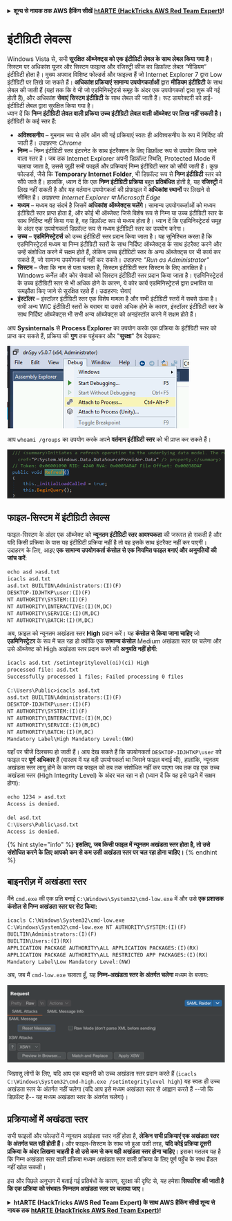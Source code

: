 <details>

<summary><strong>शून्य से नायक तक AWS हैकिंग सीखें</strong> <a href="https://training.hacktricks.xyz/courses/arte"><strong>htARTE (HackTricks AWS Red Team Expert)</strong></a><strong>!</strong></summary>

HackTricks का समर्थन करने के अन्य तरीके:

* यदि आप चाहते हैं कि आपकी **कंपनी का विज्ञापन HackTricks में दिखाई दे** या **HackTricks को PDF में डाउनलोड करें**, तो [**सब्सक्रिप्शन प्लान्स**](https://github.com/sponsors/carlospolop) देखें!
* [**आधिकारिक PEASS & HackTricks स्वैग प्राप्त करें**](https://peass.creator-spring.com)
* [**The PEASS Family**](https://opensea.io/collection/the-peass-family) की खोज करें, हमारा विशेष [**NFTs**](https://opensea.io/collection/the-peass-family) संग्रह
* 💬 [**Discord समूह**](https://discord.gg/hRep4RUj7f) में **शामिल हों** या [**टेलीग्राम समूह**](https://t.me/peass) या **Twitter** पर मुझे 🐦 [**@carlospolopm**](https://twitter.com/carlospolopm) **का अनुसरण करें**.
* **HackTricks** के [**github repos**](https://github.com/carlospolop/hacktricks) और [**HackTricks Cloud**](https://github.com/carlospolop/hacktricks-cloud) में PRs सबमिट करके अपनी हैकिंग ट्रिक्स साझा करें.

</details>


# इंटीग्रिटी लेवल्स

Windows Vista से, सभी **सुरक्षित ऑब्जेक्ट्स को एक इंटीग्रिटी लेवल के साथ लेबल किया गया है**। सिस्टम पर अधिकांश यूजर और सिस्टम फाइल्स और रजिस्ट्री कीज का डिफ़ॉल्ट लेबल “मीडियम” इंटीग्रिटी होता है। मुख्य अपवाद विशिष्ट फोल्डर्स और फाइल्स हैं जो Internet Explorer 7 द्वारा Low इंटीग्रिटी पर लिखे जा सकते हैं। **अधिकांश प्रक्रियाएं** **सामान्य उपयोगकर्ताओं** द्वारा **मीडियम इंटीग्रिटी** के साथ लेबल की जाती हैं (यहां तक कि वे भी जो एडमिनिस्ट्रेटर्स समूह के अंदर एक उपयोगकर्ता द्वारा शुरू की गई होती हैं), और अधिकांश **सेवाएं** **सिस्टम इंटीग्रिटी** के साथ लेबल की जाती हैं। रूट डायरेक्टरी को हाई-इंटीग्रिटी लेबल द्वारा सुरक्षित किया गया है।\
ध्यान दें कि **निम्न इंटीग्रिटी लेवल वाली प्रक्रिया उच्च इंटीग्रिटी लेवल वाली ऑब्जेक्ट पर लिख नहीं सकती है।**\
इंटीग्रिटी के कई स्तर हैं:

* **अविश्वसनीय** – गुमनाम रूप से लॉग ऑन की गई प्रक्रियाएं स्वतः ही अविश्वसनीय के रूप में निर्दिष्ट की जाती हैं। _उदाहरण: Chrome_
* **निम्न** – निम्न इंटीग्रिटी स्तर इंटरनेट के साथ इंटरैक्शन के लिए डिफ़ॉल्ट रूप से उपयोग किया जाने वाला स्तर है। जब तक Internet Explorer अपनी डिफ़ॉल्ट स्थिति, Protected Mode में चलाया जाता है, उससे जुड़ी सभी फाइलें और प्रक्रियाएं निम्न इंटीग्रिटी स्तर को सौंपी जाती हैं। कुछ फोल्डर्स, जैसे कि **Temporary Internet Folder**, भी डिफ़ॉल्ट रूप से **निम्न इंटीग्रिटी** स्तर को सौंपे जाते हैं। हालांकि, ध्यान दें कि एक **निम्न इंटीग्रिटी प्रक्रिया** बहुत **प्रतिबंधित** होती है, यह **रजिस्ट्री** में लिख नहीं सकती है और यह वर्तमान उपयोगकर्ता की प्रोफ़ाइल में **अधिकांश स्थानों** पर लिखने से सीमित है।  _उदाहरण: Internet Explorer या Microsoft Edge_
* **मध्यम** – मध्यम वह संदर्भ है जिसमें **अधिकांश ऑब्जेक्ट्स चलेंगे**। सामान्य उपयोगकर्ताओं को मध्यम इंटीग्रिटी स्तर प्राप्त होता है, और कोई भी ऑब्जेक्ट जिसे विशेष रूप से निम्न या उच्च इंटीग्रिटी स्तर के साथ निर्दिष्ट नहीं किया गया है, वह डिफ़ॉल्ट रूप से मध्यम होता है। ध्यान दें कि एडमिनिस्ट्रेटर्स समूह के अंदर एक उपयोगकर्ता डिफ़ॉल्ट रूप से मध्यम इंटीग्रिटी स्तर का उपयोग करेगा।
* **उच्च** – **एडमिनिस्ट्रेटर्स** को उच्च इंटीग्रिटी स्तर प्रदान किया जाता है। यह सुनिश्चित करता है कि एडमिनिस्ट्रेटर्स मध्यम या निम्न इंटीग्रिटी स्तरों के साथ निर्दिष्ट ऑब्जेक्ट्स के साथ इंटरैक्ट करने और उन्हें संशोधित करने में सक्षम होते हैं, लेकिन उच्च इंटीग्रिटी स्तर के अन्य ऑब्जेक्ट्स पर भी कार्य कर सकते हैं, जो सामान्य उपयोगकर्ता नहीं कर सकते। _उदाहरण: "Run as Administrator"_
* **सिस्टम** – जैसा कि नाम से पता चलता है, सिस्टम इंटीग्रिटी स्तर सिस्टम के लिए आरक्षित है। Windows कर्नेल और कोर सेवाओं को सिस्टम इंटीग्रिटी स्तर प्रदान किया जाता है। एडमिनिस्ट्रेटर्स के उच्च इंटीग्रिटी स्तर से भी अधिक होने के कारण, ये कोर कार्य एडमिनिस्ट्रेटर्स द्वारा प्रभावित या समझौता किए जाने से सुरक्षित रहते हैं। उदाहरण: सेवाएं
* **इंस्टॉलर** – इंस्टॉलर इंटीग्रिटी स्तर एक विशेष मामला है और सभी इंटीग्रिटी स्तरों में सबसे ऊंचा है। सभी अन्य WIC इंटीग्रिटी स्तरों के बराबर या उससे अधिक होने के कारण, इंस्टॉलर इंटीग्रिटी स्तर के साथ निर्दिष्ट ऑब्जेक्ट्स भी सभी अन्य ऑब्जेक्ट्स को अनइंस्टॉल करने में सक्षम होते हैं।

आप **Sysinternals** से **Process Explorer** का उपयोग करके एक प्रक्रिया के इंटीग्रिटी स्तर को प्राप्त कर सकते हैं, प्रक्रिया की **गुण** तक पहुंचकर और "**सुरक्षा**" टैब देखकर:

![](<../../.gitbook/assets/image (318).png>)

आप `whoami /groups` का उपयोग करके अपने **वर्तमान इंटीग्रिटी स्तर** को भी प्राप्त कर सकते हैं।

![](<../../.gitbook/assets/image (319).png>)

## फाइल-सिस्टम में इंटीग्रिटी लेवल्स

फाइल-सिस्टम के अंदर एक ऑब्जेक्ट को **न्यूनतम इंटीग्रिटी स्तर आवश्यकता** की जरूरत हो सकती है और यदि किसी प्रक्रिया के पास यह इंटीग्रिटी प्रक्रिया नहीं है तो वह इसके साथ इंटरैक्ट नहीं कर पाएगी।\
उदाहरण के लिए, आइए **एक सामान्य उपयोगकर्ता कंसोल से एक नियमित फाइल बनाएं और अनुमतियों की जांच करें**:
```
echo asd >asd.txt
icacls asd.txt
asd.txt BUILTIN\Administrators:(I)(F)
DESKTOP-IDJHTKP\user:(I)(F)
NT AUTHORITY\SYSTEM:(I)(F)
NT AUTHORITY\INTERACTIVE:(I)(M,DC)
NT AUTHORITY\SERVICE:(I)(M,DC)
NT AUTHORITY\BATCH:(I)(M,DC)
```
अब, फ़ाइल को न्यूनतम अखंडता स्तर **High** प्रदान करें। यह **कंसोल से किया जाना चाहिए** जो **एडमिनिस्ट्रेटर** के रूप में चल रहा हो क्योंकि एक **सामान्य कंसोल** Medium अखंडता स्तर पर चलेगा और उसे ऑब्जेक्ट को High अखंडता स्तर प्रदान करने की **अनुमति नहीं होगी**:
```
icacls asd.txt /setintegritylevel(oi)(ci) High
processed file: asd.txt
Successfully processed 1 files; Failed processing 0 files

C:\Users\Public>icacls asd.txt
asd.txt BUILTIN\Administrators:(I)(F)
DESKTOP-IDJHTKP\user:(I)(F)
NT AUTHORITY\SYSTEM:(I)(F)
NT AUTHORITY\INTERACTIVE:(I)(M,DC)
NT AUTHORITY\SERVICE:(I)(M,DC)
NT AUTHORITY\BATCH:(I)(M,DC)
Mandatory Label\High Mandatory Level:(NW)
```
यहाँ पर चीजें दिलचस्प हो जाती हैं। आप देख सकते हैं कि उपयोगकर्ता `DESKTOP-IDJHTKP\user` को फाइल पर **पूर्ण अधिकार** हैं (वास्तव में यह वही उपयोगकर्ता था जिसने फाइल बनाई थी), हालांकि, न्यूनतम अखंडता स्तर लागू होने के कारण वह फाइल को तब तक संशोधित नहीं कर पाएगा जब तक वह एक उच्च अखंडता स्तर (High Integrity Level) के अंदर चल रहा न हो (ध्यान दें कि वह इसे पढ़ने में सक्षम होगा):
```
echo 1234 > asd.txt
Access is denied.

del asd.txt
C:\Users\Public\asd.txt
Access is denied.
```
{% hint style="info" %}
**इसलिए, जब किसी फाइल में न्यूनतम अखंडता स्तर होता है, तो उसे संशोधित करने के लिए आपको कम से कम उसी अखंडता स्तर पर चल रहा होना चाहिए।**
{% endhint %}

## बाइनरीज़ में अखंडता स्तर

मैंने `cmd.exe` की एक प्रति बनाई `C:\Windows\System32\cmd-low.exe` में और उसे **एक प्रशासक कंसोल से निम्न अखंडता स्तर पर सेट किया:**
```
icacls C:\Windows\System32\cmd-low.exe
C:\Windows\System32\cmd-low.exe NT AUTHORITY\SYSTEM:(I)(F)
BUILTIN\Administrators:(I)(F)
BUILTIN\Users:(I)(RX)
APPLICATION PACKAGE AUTHORITY\ALL APPLICATION PACKAGES:(I)(RX)
APPLICATION PACKAGE AUTHORITY\ALL RESTRICTED APP PACKAGES:(I)(RX)
Mandatory Label\Low Mandatory Level:(NW)
```
अब, जब मैं `cmd-low.exe` चलाता हूँ, यह **निम्न-अखंडता स्तर के अंतर्गत चलेगा** मध्यम के बजाय:

![](<../../.gitbook/assets/image (320).png>)

जिज्ञासु लोगों के लिए, यदि आप एक बाइनरी को उच्च अखंडता स्तर प्रदान करते हैं (`icacls C:\Windows\System32\cmd-high.exe /setintegritylevel high`) यह स्वतः ही उच्च अखंडता स्तर के अंतर्गत नहीं चलेगा (यदि आप इसे मध्यम अखंडता स्तर से आह्वान करते हैं --जो कि डिफ़ॉल्ट है-- यह मध्यम अखंडता स्तर के अंतर्गत चलेगा)।

## प्रक्रियाओं में अखंडता स्तर

सभी फाइलों और फोल्डरों में न्यूनतम अखंडता स्तर नहीं होता है, **लेकिन सभी प्रक्रियाएं एक अखंडता स्तर के अंतर्गत चल रही होती हैं**। और फाइल-सिस्टम के साथ जो हुआ उसी तरह, **यदि कोई प्रक्रिया दूसरी प्रक्रिया के अंदर लिखना चाहती है तो उसे कम से कम वही अखंडता स्तर होना चाहिए**। इसका मतलब यह है कि निम्न अखंडता स्तर वाली प्रक्रिया मध्यम अखंडता स्तर वाली प्रक्रिया के लिए पूर्ण पहुँच के साथ हैंडल नहीं खोल सकती।

इस और पिछले अनुभाग में बताई गई प्रतिबंधों के कारण, सुरक्षा की दृष्टि से, यह हमेशा **सिफारिश की जाती है कि एक प्रक्रिया को संभवतः निम्नतम अखंडता स्तर पर चलाया जाए**।


<details>

<summary><strong>htARTE (HackTricks AWS Red Team Expert) के साथ AWS हैकिंग सीखें शून्य से नायक तक</strong> <a href="https://training.hacktricks.xyz/courses/arte"><strong>htARTE (HackTricks AWS Red Team Expert)</strong></a><strong>!</strong></summary>

HackTricks का समर्थन करने के अन्य तरीके:

* यदि आप चाहते हैं कि आपकी **कंपनी का विज्ञापन HackTricks में दिखाया जाए** या **HackTricks को PDF में डाउनलोड करें** तो [**सदस्यता योजनाएं**](https://github.com/sponsors/carlospolop) देखें!
* [**आधिकारिक PEASS & HackTricks स्वैग**](https://peass.creator-spring.com) प्राप्त करें
* [**The PEASS Family**](https://opensea.io/collection/the-peass-family) की खोज करें, हमारा विशेष [**NFTs**](https://opensea.io/collection/the-peass-family) संग्रह
* 💬 [**Discord समूह**](https://discord.gg/hRep4RUj7f) में **शामिल हों** या [**telegram समूह**](https://t.me/peass) या **Twitter** पर मुझे 🐦 [**@carlospolopm**](https://twitter.com/carlospolopm)** का अनुसरण करें।**
* **HackTricks** के [**github repos**](https://github.com/carlospolop/hacktricks) और [**HackTricks Cloud**](https://github.com/carlospolop/hacktricks-cloud) में PRs सबमिट करके अपनी हैकिंग तरकीबें साझा करें।

</details>
